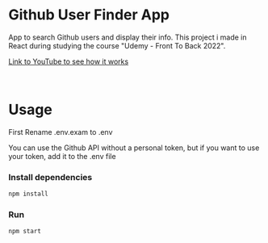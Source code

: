 # Github User Finder App

App to search Github users and display their info.
This project i made in React during studying the course "Udemy - Front To Back 2022".

[Link to YouTube to see how it works](https://youtu.be/CNCVaRlXmQ8)

</br>

# Usage

First Rename .env.exam to .env

You can use the Github API without a personal token, but if you want to use your token, add it to the .env file

### Install dependencies

```bash
npm install
```

### Run

```bash
npm start
```
